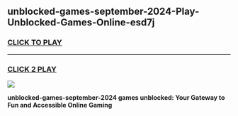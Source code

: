 
## unblocked-games-september-2024-Play-Unblocked-Games-Online-esd7j
<h3>
<a href="https://premium76.site?title=unblocked-games-september-2024&ref=24A">CLICK TO PLAY</a></h3>
<hr>

<h3>
<a href="https://premium76.site?title=unblocked-games-september-2024&ref=24A">CLICK 2 PLAY</a>
  
</h3>

<a href="https://premium76.site?title=unblocked-games-september-2024&ref=24A"><img src="https://clearcache.store/games.png"></a>


**unblocked-games-september-2024 games unblocked: Your Gateway to Fun and Accessible Online Gaming**
